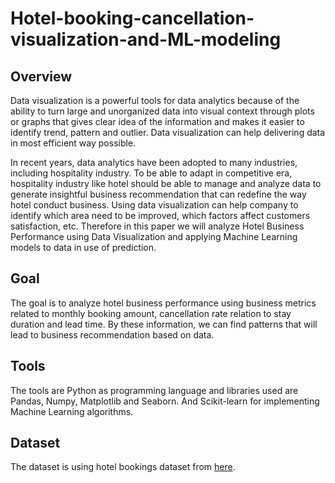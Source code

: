 # Hotel-booking-cancellation-visualization-and-ML-modeling
## Overview
Data visualization is a powerful tools for data analytics because of the ability to turn large and unorganized data into  visual context through plots or graphs that gives clear idea of the information and makes it easier to identify trend, pattern and outlier. Data visualization can help delivering data in most efficient way possible. 

In recent years, data analytics have been adopted to many industries, including hospitality industry. To be able to adapt in competitive era, hospitality industry like hotel should be able to manage and analyze data to generate insightful business recommendation that can redefine the way hotel conduct business. Using data visualization can help company to identify which area need to be improved, which factors affect customers satisfaction, etc. 
Therefore in this paper we will analyze Hotel Business Performance using Data Visualization and applying Machine Learning models to data in use of prediction.
## Goal
The goal is to analyze hotel business performance using business metrics related to monthly booking amount, cancellation rate relation to stay duration and lead time. By these information, we can find patterns that will lead to business recommendation based on data.
## Tools
The tools are Python as programming language and libraries used are Pandas, Numpy, Matplotlib and Seaborn. And Scikit-learn for implementing Machine Learning algorithms.
## Dataset
The dataset is using hotel bookings dataset from [here](https://www.kaggle.com/datasets/urmilsojitra/hotel-booking-cancellation).
